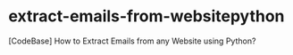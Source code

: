 # extract-emails-from-websitepython
[CodeBase] How to Extract Emails from any Website using Python?
